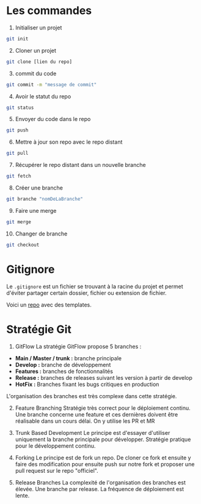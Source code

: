 # Les commandes

1. Initialiser un projet
```bash
git init
```

2. Cloner un projet
```bash
git clone [lien du repo]
```

3. commit du code
```bash
git commit -m "message de commit"
```

4. Avoir le statut du repo
```bash
git status
```

5. Envoyer du code dans le repo
```bash
git push
```

6. Mettre à jour son repo avec le repo distant
```bash
git pull
```

7. Récupérer le repo distant dans un nouvelle branche
```bash
git fetch
```

8. Créer une branche
```bash
git branche "nomDeLaBranche"
```

9. Faire une merge
```bash
git merge
```

10. Changer de branche
```bash
git checkout
```



# Gitignore
Le ``.gitignore`` est un fichier se trouvant à la racine du projet et permet d'éviter partager certain dossier, fichier ou extension de fichier.

Voici un [repo](https://github.com/github/gitignore) avec des templates.



# Stratégie Git

1. GitFlow
La stratégie GitFlow propose 5 branches : 
- __Main / Master / trunk :__ branche principale
- __Develop :__ branche de développement
- __Features :__ branches de fonctionnalités
- __Release :__ branches de releases suivant les version à partir de develop
- __HotFix :__ Branches fixant les bugs critiques en production
  
L'organisation des branches est très complexe dans cette stratégie.

2. Feature Branching
Stratégie très correct pour le déploiement continu. Une branche concerne une feature et ces dernières doivent être réalisable dans un cours délai. On y utilise les PR et MR

3. Trunk Based Development
Le principe est d'essayer d'utiliser uniquement la branche principale pour développer. Stratégie pratique pour le développement continu.

4. Forking
Le principe est de fork un repo. De cloner ce fork et ensuite y faire des modification pour ensuite push sur notre fork et proposer une pull request sur le repo "officiel".

5. Release Branches
La complexité de l'organisation des branches est élevée. Une branche par release. La fréquence de déploiement est lente.
